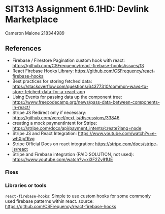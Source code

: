 # SIT313 Assignment 6.1HD: Devlink Marketplace

Cameron Malone 218344989

## References

- Firebase / Firestore Pagination custom hook with react: https://github.com/CSFrequency/react-firebase-hooks/issues/13
- React Firebase Hooks Library: https://github.com/CSFrequency/react-firebase-hooks
- Best practices for storing fetched data: https://stackoverflow.com/questions/64377310/common-ways-to-store-fetched-data-for-a-react-app
- Using Events for passing data up the component tree: https://www.freecodecamp.org/news/pass-data-between-components-in-react/
- Stripe JS Redirect only if necessary: https://github.com/vercel/next.js/discussions/33846
- creating a mock paymentIntent for Stripe: https://stripe.com/docs/api/payment_intents/create?lang=node
- Stripe JS and React Integration: https://www.youtube.com/watch?v=e-whXipfRvg
- Stripe Official Docs on react integration: https://stripe.com/docs/stripe-js/react
- Stripe and Firebase integration (PAID SOLUTION, not used): https://www.youtube.com/watch?v=xi3F2Zv91UE

### Fixes

### Libraries or tools

`react-firebase-hooks`: Simple to use custom hooks for some commonly used firebase patterns within react. source: https://github.com/CSFrequency/react-firebase-hooks
